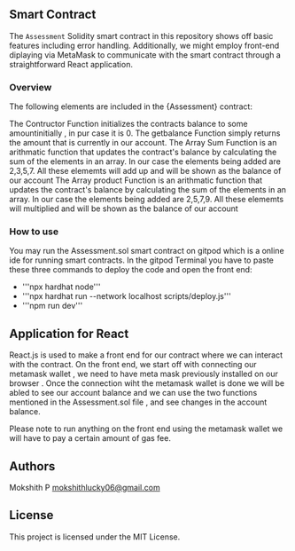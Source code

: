 ## Smart Contract 

The `Assessment` Solidity smart contract in this repository shows off basic features including error handling. Additionally, we might employ front-end diplaying via MetaMask to communicate with the smart contract through a straightforward React application.

### Overview

The following elements are included in the {Assessment} contract:

The Contructor Function initializes the contracts balance to some amountinitially , in pur case it is 0.
The getbalance Function simply returns the amount that is currently in our account.
The Array Sum Function is an arithmatic function that updates the contract's balance by calculating the sum of the elements in an array. In our case the elements being added are 2,3,5,7. All these elememts will add up and will be shown as the balance of our account
The Array product Function is an arithmatic function that updates the contract's balance by calculating the sum of the elements in an array. In our case the elements being added are 2,5,7,9. All these elememts will multiplied and will be shown as the balance of our account

### How to use

You may run the Assessment.sol smart contract on gitpod which is a online ide for running smart contracts. 
In the gitpod Terminal you have to paste these three commands to deploy the code and open the front end:
- '''npx hardhat node'''
- '''npx hardhat run --network localhost scripts/deploy.js'''
- '''npm run dev'''

## Application for React
React.js is used to make a front end for our contract where we can interact with the contract.
On the front end, we start off with connecting our metamask wallet , we need to have meta mask previously installed on our browser .
Once the connection wiht the metamask wallet is done we will be abled to see our account balance and we can use the two functions mentioned in the Assessment.sol file , and see changes in the account balance.

Please note to run anything on the front end using the metamask wallet we will have to pay a certain amount of gas fee.

## Authors
Mokshith P
mokshithlucky06@gmail.com

## License

This project is licensed under the MIT License. 
